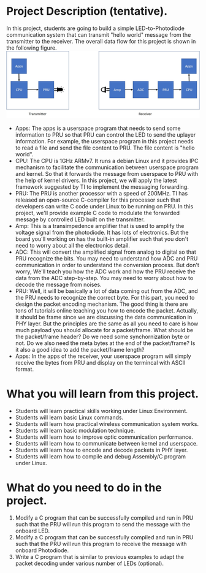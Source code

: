 # Project Description (tentative).
In this project, students are going to build a simple LED-to-Photodiode communication system that can transmit "hello world"
message from the transmitter to the receiver. The overall data flow for this project is shown in the following figure.
![dataflow=](images/dataflow-vlc.jpg)
* Apps: The apps is a userspace program that needs to send some information to PRU so that PRU can control the LED to send the uplayer information. For example, the userspace program in this project needs to read a file and send the file content to PRU. The file content is 
"hello world".
* CPU: The CPU is 1GHz ARMv7. It runs a debian Linux and it provides IPC mechanism to facilitate the communication between userspace program and kernel. So that it forwards the message from userspace to PRU with the help of kernel drivers. In this project, we will apply the latest framework suggested by TI to implement the messaging forwarding.
* PRU: The PRU is another processor with a speed of 200MHz. TI has released an open-source C-compiler for this processor such that developers can write C code under Linux to be running on PRU. In this project, we'll provide example C code to modulate the forwarded message by controlled LED built on the transmitter.
* Amp: This is a transimpedence amplifier that is used to amplify the voltage signal from the photodiode. It has lots of electronics. But the board you'll working on has the built-in amplifier such that you don't need to worry about all the electronics detail.
* ADC: This will convert the amplified signal from analog to digital so that PRU recognize the bits. You may need to understand how ADC and PRU communication in order to understand the conversion process. But don't worry, We'll teach you how the ADC work and how the PRU receive the data from the ADC step-by-step. You may need to worry about how to decode the message from noises. 
* PRU: Well, it will be basically a lot of data coming out from the ADC, and the PRU needs to recognize the correct byte. For this part, you need to design the packet encoding mechanism. The good thing is there are tons of tutorials online teaching you how to encode the packet. Actually, it should be frame since we are discussing the data communication in PHY layer. But the principles are the same as all you need to care is how much payload you should allocate for a packet/frame. What should be the packet/frame header? Do we need some synchornization byte or not. Do we also need the meta bytes at the end of the packet/frame? Is it also a good idea to add the packet/frame length?
* Apps: In the apps of the receiver, your userspace program will simply receive the bytes from PRU and display on the termincal with ASCII format.
# What you will learn from this project.
* Students will learn practical skills working under Linux Environment.
* Students will learn basic Linux commands.
* Students will learn how practical wireless communication system works.
* Students will learn basic modulation technique.
* Students will learn how to improve optic communication performance.
* Students will learn how to communicate between kernel and userspace.
* Students will learn how to encode and decode packets in PHY layer.
* Students will learn how to compile and debug Assembly/C program under Linux.
# What do you need to do in the project.
1. Modify a C program that can be successfully compiled and run in PRU such that the PRU will run this program to send the message 
with the onboard LED.
2. Modify a C program that can be successfully compiled and run in PRU such that the PRU will run this program to receive the message
with onboard Photodiode.
3. Write a C program that is similar to previous examples to adapt the packet decoding under various number of LEDs (optional).

